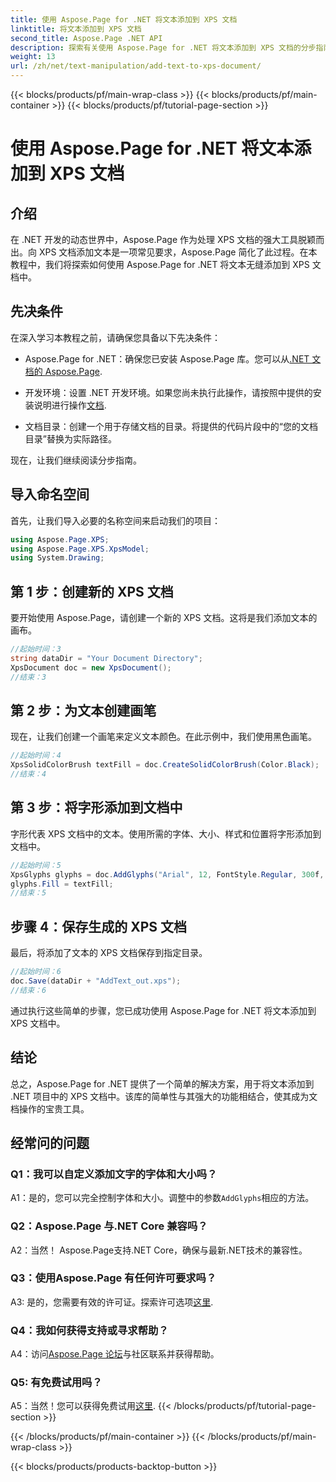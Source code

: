```yaml
---
title: 使用 Aspose.Page for .NET 将文本添加到 XPS 文档
linktitle: 将文本添加到 XPS 文档
second_title: Aspose.Page .NET API
description: 探索有关使用 Aspose.Page for .NET 将文本添加到 XPS 文档的分步指南。轻松增强您的 .NET 项目。
weight: 13
url: /zh/net/text-manipulation/add-text-to-xps-document/
---
```


{{< blocks/products/pf/main-wrap-class >}}
{{< blocks/products/pf/main-container >}}
{{< blocks/products/pf/tutorial-page-section >}}

# 使用 Aspose.Page for .NET 将文本添加到 XPS 文档

## 介绍

在 .NET 开发的动态世界中，Aspose.Page 作为处理 XPS 文档的强大工具脱颖而出。向 XPS 文档添加文本是一项常见要求，Aspose.Page 简化了此过程。在本教程中，我们将探索如何使用 Aspose.Page for .NET 将文本无缝添加到 XPS 文档中。

## 先决条件

在深入学习本教程之前，请确保您具备以下先决条件：

- Aspose.Page for .NET：确保您已安装 Aspose.Page 库。您可以从[.NET 文档的 Aspose.Page](https://reference.aspose.com/page/net/).

- 开发环境：设置 .NET 开发环境。如果您尚未执行此操作，请按照中提供的安装说明进行操作[文档](https://reference.aspose.com/page/net/).

- 文档目录：创建一个用于存储文档的目录。将提供的代码片段中的“您的文档目录”替换为实际路径。

现在，让我们继续阅读分步指南。

## 导入命名空间

首先，让我们导入必要的名称空间来启动我们的项目：

```csharp
using Aspose.Page.XPS;
using Aspose.Page.XPS.XpsModel;
using System.Drawing;
```

## 第 1 步：创建新的 XPS 文档

要开始使用 Aspose.Page，请创建一个新的 XPS 文档。这将是我们添加文本的画布。

```csharp
//起始时间：3
string dataDir = "Your Document Directory";
XpsDocument doc = new XpsDocument();
//结束：3
```

## 第 2 步：为文本创建画笔

现在，让我们创建一个画笔来定义文本颜色。在此示例中，我们使用黑色画笔。

```csharp
//起始时间：4
XpsSolidColorBrush textFill = doc.CreateSolidColorBrush(Color.Black);
//结束：4
```

## 第 3 步：将字形添加到文档中

字形代表 XPS 文档中的文本。使用所需的字体、大小、样式和位置将字形添加到文档中。

```csharp
//起始时间：5
XpsGlyphs glyphs = doc.AddGlyphs("Arial", 12, FontStyle.Regular, 300f, 450f, "Hello World!");
glyphs.Fill = textFill;
//结束：5
```

## 步骤 4：保存生成的 XPS 文档

最后，将添加了文本的 XPS 文档保存到指定目录。

```csharp
//起始时间：6
doc.Save(dataDir + "AddText_out.xps");
//结束：6
```

通过执行这些简单的步骤，您已成功使用 Aspose.Page for .NET 将文本添加到 XPS 文档中。

## 结论

总之，Aspose.Page for .NET 提供了一个简单的解决方案，用于将文本添加到 .NET 项目中的 XPS 文档中。该库的简单性与其强大的功能相结合，使其成为文档操作的宝贵工具。

## 经常问的问题

### Q1：我可以自定义添加文字的字体和大小吗？

 A1：是的，您可以完全控制字体和大小。调整中的参数`AddGlyphs`相应的方法。

### Q2：Aspose.Page 与.NET Core 兼容吗？

A2：当然！ Aspose.Page支持.NET Core，确保与最新.NET技术的兼容性。

### Q3：使用Aspose.Page 有任何许可要求吗？

 A3: 是的，您需要有效的许可证。探索许可选项[这里](https://purchase.aspose.com/buy).

### Q4：我如何获得支持或寻求帮助？

 A4：访问[Aspose.Page 论坛](https://forum.aspose.com/c/page/39)与社区联系并获得帮助。

### Q5: 有免费试用吗？

 A5：当然！您可以获得免费试用[这里](https://releases.aspose.com/).
{{< /blocks/products/pf/tutorial-page-section >}}

{{< /blocks/products/pf/main-container >}}
{{< /blocks/products/pf/main-wrap-class >}}

{{< blocks/products/products-backtop-button >}}
